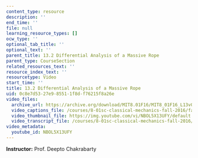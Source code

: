 ```yaml
---
content_type: resource
description: ''
end_time: ''
file: null
learning_resource_types: []
ocw_type: ''
optional_tab_title: ''
optional_text: ''
parent_title: 13.2 Differential Analysis of a Massive Rope
parent_type: CourseSection
related_resources_text: ''
resource_index_text: ''
resourcetype: Video
start_time: ''
title: 13.2 Differential Analysis of a Massive Rope
uid: 0c8e7d53-27e9-8551-1f8d-f76215f8a26e
video_files:
  archive_url: https://archive.org/download/MIT8.01F16/MIT8_01F16_L13v02_360p.mp4
  video_captions_file: /courses/8-01sc-classical-mechanics-fall-2016/fa426038719f50e993fd9e5364e6c89c_NBOL5X13UFY.vtt
  video_thumbnail_file: https://img.youtube.com/vi/NBOL5X13UFY/default.jpg
  video_transcript_file: /courses/8-01sc-classical-mechanics-fall-2016/404503d75524611651accebf64a85fd1_NBOL5X13UFY.pdf
video_metadata:
  youtube_id: NBOL5X13UFY
---
```


**Instructor:** Prof. Deepto Chakrabarty

